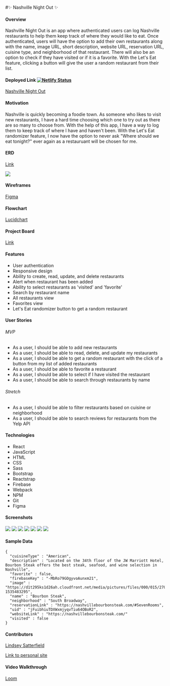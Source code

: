 #&#10024; Nashville Night Out &#10024;

#### Overview
Nashville Night Out is an app where authenticated users can log Nashville restaurants to help them keep track of where they would like to eat. Once authenticated, users will have the option to add their own restaurants along with the name, image URL, short description, website URL, reservation URL, cuisine type, and neighborhood of that restaurant. There will also be an option to check if they have visited or if it is a favorite. With the Let's Eat feature, clicking a button will give the user a random restaurant from their list.

#### Deployed Link [![Netlify Status](https://api.netlify.com/api/v1/badges/53ecb021-3a9c-4e6a-82d1-113c02b1ccd1/deploy-status)](https://app.netlify.com/sites/nashville-night-out/deploys)
[Nashville Night Out](https://nashville-night-out.netlify.app/)

#### Motivation
Nashville is quickly becoming a foodie town. As someone who likes to visit new restaurants, I have a hard time choosing which one to try out as there are so many to choose from. With the help of this app, I have a way to log them to keep track of where I have and haven't been. With the Let's Eat randomizer feature, I now have the option to never ask "Where should we eat tonight?" ever again as a restauruant will be chosen for me.
#### ERD
[Link](https://dbdiagram.io/d/60b16368b29a09603d170c69)

![](./src/assets/screenshots/ERD.png)

#### Wireframes
[Figma](https://www.figma.com/file/H11DfKviLNLKtqCrufo2Sz/Nashville-Night-Out?node-id=0%3A1)

#### Flowchart 
[Lucidchart](https://lucid.app/lucidchart/invitations/accept/inv_ad8032e6-3ee9-49c4-a554-60793c9fd485)

#### Project Board
[Link](https://github.com/lindseysatterfield/nashville-night-out/projects/1)
#### Features
- User authentication
- Responsive design
- Ability to create, read, update, and delete restaurants
- Alert when restaurant has been added
- Ability to select restaurants as 'visited' and 'favorite'
- Search by restaurant name
- All restaurants view
- Favorites view
- Let's Eat randomizer button to get a random restaurant
#### User Stories
###### MVP
- As a user, I should be able to add new restaurants
- As a user, I should be able to read, delete, and update my restaurants
- As a user, I should be able to get a random restaurant with the click of a button from my list of added restaurants
- As a user, I should be able to favorite a restaurant
- As a user, I should be able to select if I have visited the restaurant
- As a user, I should be able to search through restaurants by name

###### Stretch
- As a user, I should be able to filter restaurants based on cuisine or neighborhood
- As a user, I should be able to search reviews for restaurants from the Yelp API

#### Technologies
- React
- JavaScript
- HTML
- CSS
- Sass
- Bootstrap
- Reactstrap
- Firebase
- Webpack
- NPM
- Git
- Figma
#### Screenshots
![](/src/assets/screenshots/landing.png)
![](/src/assets/screenshots/form.png)
![](/src/assets/screenshots/all.png)
![](/src/assets/screenshots/search.png)
![](/src/assets/screenshots/favorites.png)
![](/src/assets/screenshots/eat.png)
![](/src/assets/screenshots/mobile.png)

#### Sample Data
```
{
  "cuisineType" : "American",
  "description" : "Located on the 34th floor of the JW Marriott Hotel, Bourbon Steak offers the best steak, seafood, and wine selection in Nashville",
  "favorite" : false,
  "firebaseKey" : "-MbRo79GOgyvoAunxm21",
  "image" : "https://d1t295ks1d26ah.cloudfront.net/media/pictures/files/000/015/270/xlarge_desktop/Bourbon_Steak_Nashville_food3.jpg?1535483295",
  "name" : "Bourbon Steak",
  "neighborhood" : "South Broadway",
  "reservationLink" : "https://nashvillebourbonsteak.com/#SevenRooms",
  "uid" : "jFuibhiuTDXWxmjyqvTiu64OBoR2",
  "websiteLink" : "https://nashvillebourbonsteak.com/"
  "visited" : false
}
```
#### Contributors
[Lindsey Satterfield](https://github.com/lindseysatterfield)

[Link to personal site](lindseysatterfield.com)
#### Video Walkthrough
[Loom]()
